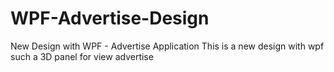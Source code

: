 # WPF-Advertise-Design
New Design with WPF - Advertise Application
This is a new design with wpf such a 3D panel for view advertise
